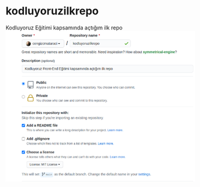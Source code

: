 # kodluyoruzilkrepo
Kodluyoruz Eğitimi kapsamında açtığım ilk repo
![agit commit –m “Uygulama için komut mesajı”](https://raw.githubusercontent.com/canerserbest11/kodluyoruzilkrepo/main/github.png)
